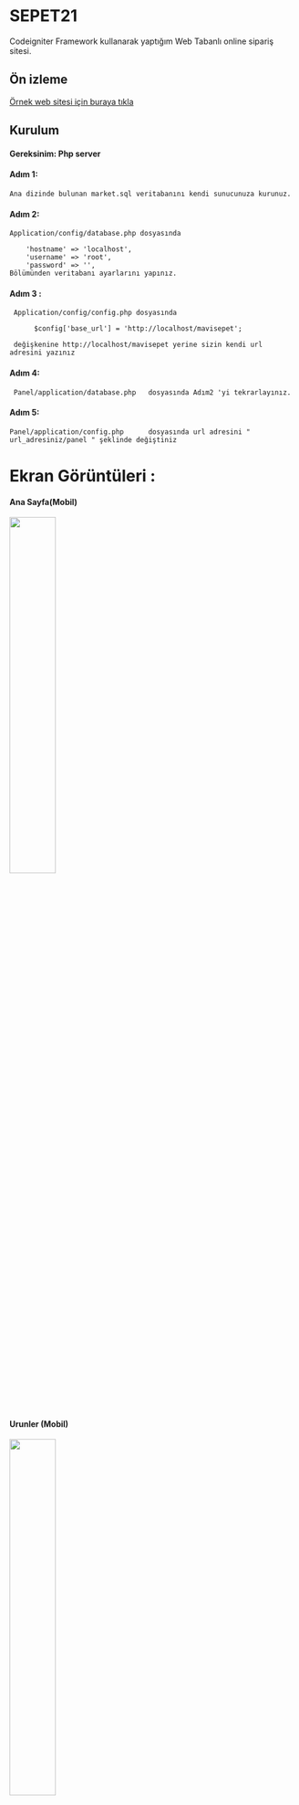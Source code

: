 #  SEPET21

Codeigniter Framework kullanarak yaptığım Web Tabanlı online sipariş sitesi.


## Ön izleme




[Örnek web sitesi için buraya tıkla](http://orneksepetim.rf.gd/mavisepet/)




## Kurulum

#### Gereksinim: Php server

#### Adım 1:

    Ana dizinde bulunan market.sql veritabanını kendi sunucunuza kurunuz.
#### Adım 2:

    Application/config/database.php dosyasında 

        'hostname' => 'localhost',
        'username' => 'root',
        'password' => '',
    Bölümünden veritabanı ayarlarını yapınız.


#### Adım 3 :

     Application/config/config.php dosyasında

          $config['base_url'] = 'http://localhost/mavisepet';

     değişkenine http://localhost/mavisepet yerine sizin kendi url adresini yazınız



    
#### Adım 4:

     Panel/application/database.php   dosyasında Adım2 'yi tekrarlayınız.

#### Adım 5:

    Panel/application/config.php      dosyasında url adresini " url_adresiniz/panel " şeklinde değiştiniz


# Ekran Görüntüleri :


#### Ana Sayfa(Mobil)

<img src="../master/screenshots/home-mobil.png" width="40%"></img> 

#### Urunler (Mobil)


<img src="../master/screenshots/urunler-mobil2.png" width="40%"></img> 

#### Sidebar (Mobil)

<img src="../master/screenshots/sidebar.png" width="40%"></img> 

#### Sepet (Mobil)

<img src="../master/screenshots/cart.png" width="40%"></img> 



#### Ana sayfa(Desktop)
<img src="../master/screenshots/home.png" width="40%"></img> 

#### Urunler(Desktop)
<img src="../master/screenshots/urunler.png" width="40%"></img> 


#### Admin Panel
<img src="../master/screenshots/panel.png" width="40%"></img> 


#### Siparis Detaylari
<img src="../master/screenshots/siparis-detay.png" width="40%"></img> 


#### Siparişler


<img src="../master/screenshots/siparisler.png" width="40%"></img> 



 




